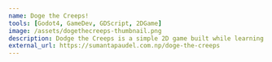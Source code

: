 ```yaml
---
name: Doge the Creeps! 
tools: [Godot4, GameDev, GDScript, 2DGame]
image: /assets/dogethecreeps-thumbnail.png
description: Dodge the Creeps is a simple 2D game built while learning Godot 4, based on the official "Your First 2D Game" tutorial. 
external_url: https://sumantapaudel.com.np/doge-the-creeps
---
```

